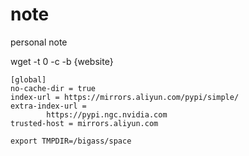 # note
personal note

wget -t 0 -c -b {website}

```
[global]
no-cache-dir = true
index-url = https://mirrors.aliyun.com/pypi/simple/
extra-index-url =
        https://pypi.ngc.nvidia.com
trusted-host = mirrors.aliyun.com
```

```
export TMPDIR=/bigass/space
```


